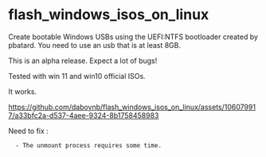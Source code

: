 # flash_windows_isos_on_linux
Create bootable Windows USBs using the UEFI:NTFS bootloader created by pbatard. You need to use an usb that is at least 8GB.

This is an alpha release. Expect a lot of bugs!

Tested with win 11 and win10 official ISOs.

It works.

https://github.com/daboynb/flash_windows_isos_on_linux/assets/106079917/a33bfc2a-d537-4aee-9324-8b1758458983

Need to fix :

      - The unmount process requires some time.
